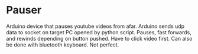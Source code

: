 # Pauser
Arduino device that pauses youtube videos from afar. Arduino sends udp data to socket on target PC opened by python script. Pauses, fast forwards, and rewinds depending on button pushed. Have to click video first. Can also be done with bluetooth keyboard. Not perfect.
